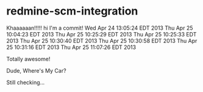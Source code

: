 redmine-scm-integration
=======================

Khaaaaaan!!!!!
hi I'm a commit!
Wed Apr 24 13:05:24 EDT 2013
Thu Apr 25 10:04:23 EDT 2013
Thu Apr 25 10:25:29 EDT 2013
Thu Apr 25 10:25:33 EDT 2013
Thu Apr 25 10:30:40 EDT 2013
Thu Apr 25 10:30:58 EDT 2013
Thu Apr 25 10:31:16 EDT 2013
Thu Apr 25 11:07:26 EDT 2013

Totally awesome!

Dude, Where's My Car?

Still checking...

